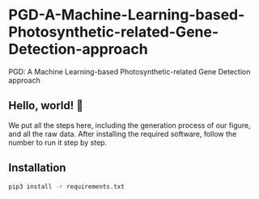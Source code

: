 # PGD-A-Machine-Learning-based-Photosynthetic-related-Gene-Detection-approach
PGD: A Machine Learning-based Photosynthetic-related Gene Detection approach


## Hello, world! 👋
We put all the steps here, including the generation process of our figure, and all the raw data.
After installing the required software, follow the number to run it step by step.

## Installation

```bash 
pip3 install -r requirements.txt
```
